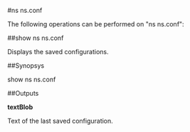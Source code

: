 #ns ns.conf

The following operations can be performed on "ns ns.conf":


##show ns ns.conf

Displays the saved configurations.


##Synopsys

show ns ns.conf


##Outputs

<b>textBlob</b>
Text of the last saved configuration.



